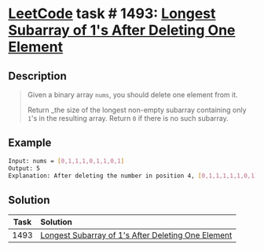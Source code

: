 # [LeetCode][leetcode] task # 1493: [Longest Subarray of 1's After Deleting One Element][task]

Description
-----------

> Given a binary array `nums`, you should delete one element from it.
> 
> Return _the size of the longest non-empty subarray containing only `1`'s in the resulting array.
> Return `0` if there is no such subarray.

Example
-------

```sh
Input: nums = [0,1,1,1,0,1,1,0,1]
Output: 5
Explanation: After deleting the number in position 4, [0,1,1,1,1,1,0,1] longest subarray with value of 1's is [1,1,1,1,1].
```

Solution
--------

| Task | Solution                                                       |
|:----:|:---------------------------------------------------------------|
| 1493 | [Longest Subarray of 1's After Deleting One Element][solution] |


[leetcode]: <http://leetcode.com/>
[task]: <https://leetcode.com/problems/longest-subarray-of-1s-after-deleting-one-element/>
[solution]: <https://github.com/wellaxis/praxis-leetcode/blob/main/src/main/java/com/witalis/praxis/leetcode/task/h15/p1493/option/Practice.java>
